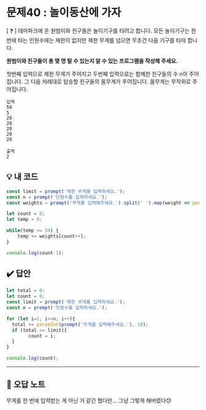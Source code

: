 # 문제40 : 놀이동산에 가자

[ ❓ ] 테마파크에 온 원범이와 친구들은 놀이기구를 타려고 합니다. 모든 놀이기구는 한번에 타는 인원수에는 제한이 없지만 제한 무게를 넘으면 무조건 다음 기구를 타야 합니다. 

**원범이와 친구들이 총 몇 명 탈 수 있는지 알 수 있는 프로그램을 작성해 주세요.**

첫번째 입력으로 제한 무게가 주어지고 두번째 입력으로는 함께한 친구들의 수 n이 주어집니다. 
그 다음 차례대로 탑승할 친구들의 몸무게가 주어집니다. 몸무게는 무작위로 주어집니다.

```
입력
50
5
20
20
20
20
20

출력
2
```


## 💡 내 코드
```js
const limit = prompt('제한 무게를 입력하세요.');
const n = prompt('인원수를 입력하세요.');
const weights = prompt('무게를 입력해주세요.').split(' ').map(weight => parseInt(weight, 10));

let count = 0;
let temp = 0;

while(temp <= 50) {
	temp += weights[count++];
}

console.log(count-1);
```


## ✔️ 답안
```js
let total = 0;
let count = 0;
const limit = prompt('제한 무게를 입력하세요.');
const n = prompt('인원수를 입력하세요.');

for (let i=1; i<=n; i++){
  total += parseInt(prompt('무게를 입력해주세요.'), 10);
  if (total <= limit){
		count = i;
  }
}

console.log(count);
```


---
## 📓 오답 노트
무게를 한 번에 입력받는 게 아닌 거 같긴 했다만... 그냥 그렇게 해버렸다😓


